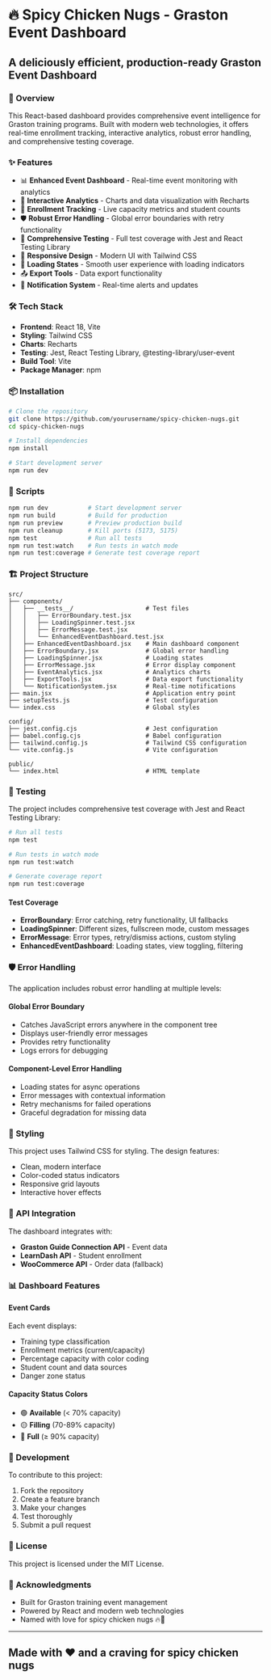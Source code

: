 # 🔥 Spicy Chicken Nugs - Graston Event Dashboard

## A deliciously efficient, production-ready Graston Event Dashboard

### 🚀 Overview

This React-based dashboard provides comprehensive event intelligence for Graston training programs. Built with modern web technologies, it offers real-time enrollment tracking, interactive analytics, robust error handling, and comprehensive testing coverage.

### ✨ Features

- 📊 **Enhanced Event Dashboard** - Real-time event monitoring with analytics
- 🎯 **Interactive Analytics** - Charts and data visualization with Recharts
- 👥 **Enrollment Tracking** - Live capacity metrics and student counts
- 🛡️ **Robust Error Handling** - Global error boundaries with retry functionality
- 🧪 **Comprehensive Testing** - Full test coverage with Jest and React Testing Library
- 📱 **Responsive Design** - Modern UI with Tailwind CSS
- 🔄 **Loading States** - Smooth user experience with loading indicators
- 📤 **Export Tools** - Data export functionality
- 🔔 **Notification System** - Real-time alerts and updates

### 🛠️ Tech Stack

- **Frontend**: React 18, Vite
- **Styling**: Tailwind CSS
- **Charts**: Recharts
- **Testing**: Jest, React Testing Library, @testing-library/user-event
- **Build Tool**: Vite
- **Package Manager**: npm

### 📦 Installation

```bash
# Clone the repository
git clone https://github.com/yourusername/spicy-chicken-nugs.git
cd spicy-chicken-nugs

# Install dependencies
npm install

# Start development server
npm run dev
```

### 🚀 Scripts

```bash
npm run dev           # Start development server
npm run build         # Build for production
npm run preview       # Preview production build
npm run cleanup       # Kill ports (5173, 5175)
npm test              # Run all tests
npm run test:watch    # Run tests in watch mode
npm run test:coverage # Generate test coverage report
```

### 🏗️ Project Structure

```text
src/
├── components/
│   ├── __tests__/                    # Test files
│   │   ├── ErrorBoundary.test.jsx
│   │   ├── LoadingSpinner.test.jsx
│   │   ├── ErrorMessage.test.jsx
│   │   └── EnhancedEventDashboard.test.jsx
│   ├── EnhancedEventDashboard.jsx    # Main dashboard component
│   ├── ErrorBoundary.jsx             # Global error handling
│   ├── LoadingSpinner.jsx            # Loading states
│   ├── ErrorMessage.jsx              # Error display component
│   ├── EventAnalytics.jsx            # Analytics charts
│   ├── ExportTools.jsx               # Data export functionality
│   └── NotificationSystem.jsx        # Real-time notifications
├── main.jsx                          # Application entry point
├── setupTests.js                     # Test configuration
└── index.css                         # Global styles

config/
├── jest.config.cjs                   # Jest configuration
├── babel.config.cjs                  # Babel configuration
├── tailwind.config.js                # Tailwind CSS configuration
└── vite.config.js                    # Vite configuration

public/
└── index.html                        # HTML template
```

### 🧪 Testing

The project includes comprehensive test coverage with Jest and React Testing Library:

```bash
# Run all tests
npm test

# Run tests in watch mode
npm run test:watch

# Generate coverage report
npm run test:coverage
```

#### Test Coverage
- **ErrorBoundary**: Error catching, retry functionality, UI fallbacks
- **LoadingSpinner**: Different sizes, fullscreen mode, custom messages  
- **ErrorMessage**: Error types, retry/dismiss actions, custom styling
- **EnhancedEventDashboard**: Loading states, view toggling, filtering

### 🛡️ Error Handling

The application includes robust error handling at multiple levels:

#### Global Error Boundary
- Catches JavaScript errors anywhere in the component tree
- Displays user-friendly error messages
- Provides retry functionality
- Logs errors for debugging

#### Component-Level Error Handling
- Loading states for async operations
- Error messages with contextual information
- Retry mechanisms for failed operations
- Graceful degradation for missing data

### 🎨 Styling

This project uses Tailwind CSS for styling. The design features:

- Clean, modern interface
- Color-coded status indicators
- Responsive grid layouts
- Interactive hover effects

### 🔌 API Integration

The dashboard integrates with:

- **Graston Guide Connection API** - Event data
- **LearnDash API** - Student enrollment
- **WooCommerce API** - Order data (fallback)

### 📊 Dashboard Features

#### Event Cards

Each event displays:

- Training type classification
- Enrollment metrics (current/capacity)
- Percentage capacity with color coding
- Student count and data sources
- Danger zone status

#### Capacity Status Colors

- 🟢 **Available** (< 70% capacity)
- 🟡 **Filling** (70-89% capacity)
- 🔴 **Full** (≥ 90% capacity)

### 🚀 Development

To contribute to this project:

1. Fork the repository
2. Create a feature branch
3. Make your changes
4. Test thoroughly
5. Submit a pull request

### 📝 License

This project is licensed under the MIT License.

### 🙏 Acknowledgments

- Built for Graston training event management
- Powered by React and modern web technologies
- Named with love for spicy chicken nugs 🔥🍗

---

## Made with ❤️ and a craving for spicy chicken nugs
